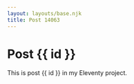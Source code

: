 ```yaml
---
layout: layouts/base.njk
title: Post 14063
---
```


# Post {{ id }}

This is post {{ id }} in my Eleventy project.
